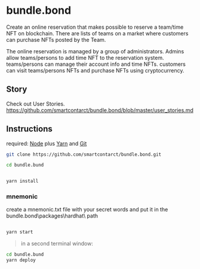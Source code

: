 # bundle.bond
Create an online reservation that makes possible to reserve a team/time NFT on blockchain.
There are lists of teams on a market where customers can purchase NFTs posted by the Team.
 
The online reservation is managed by a group of administrators. Admins allow teams/persons to add time NFT to the reservation system. teams/persons can manage their account info and time NFTs. customers can visit teams/persons NFTs and purchase NFTs using cryptocurrency. 

## Story
Check out User Stories.
https://github.com/smartcontarct/bundle.bond/blob/master/user_stories.md

## Instructions

required: [Node](https://nodejs.org/dist/latest-v12.x/) plus [Yarn](https://classic.yarnpkg.com/en/docs/install/) and [Git](https://git-scm.com/downloads)


```bash
git clone https://github.com/smartcontarct/bundle.bond.git

cd bundle.bund
```

```bash

yarn install

```
### mnemonic 

create a mnemonic.txt file with your secret words and put it in the bundle.bond\packages\hardhat\ path
```bash

yarn start

```

> in a second terminal window:

```bash
cd bundle.bund
yarn deploy

```


